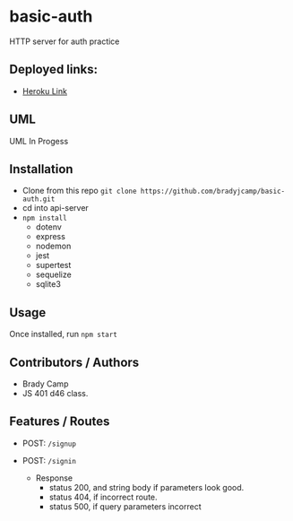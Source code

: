 # basic-auth

HTTP server for auth practice

## Deployed links:

- [Heroku Link](https://basic-auth-bc.herokuapp.com/vehicles)

## UML

UML In Progess

## Installation

- Clone from this repo `git clone https://github.com/bradyjcamp/basic-auth.git`
- cd into api-server
- `npm install`
  - dotenv
  - express
  - nodemon
  - jest
  - supertest
  - sequelize
  - sqlite3

## Usage

Once installed, run `npm start`

## Contributors / Authors

- Brady Camp
- JS 401 d46 class.

## Features / Routes

- POST: `/signup`
- POST: `/signin`

  - Response
    - status 200, and string body if parameters look good.
    - status 404, if incorrect route.
    - status 500, if query parameters incorrect
    
